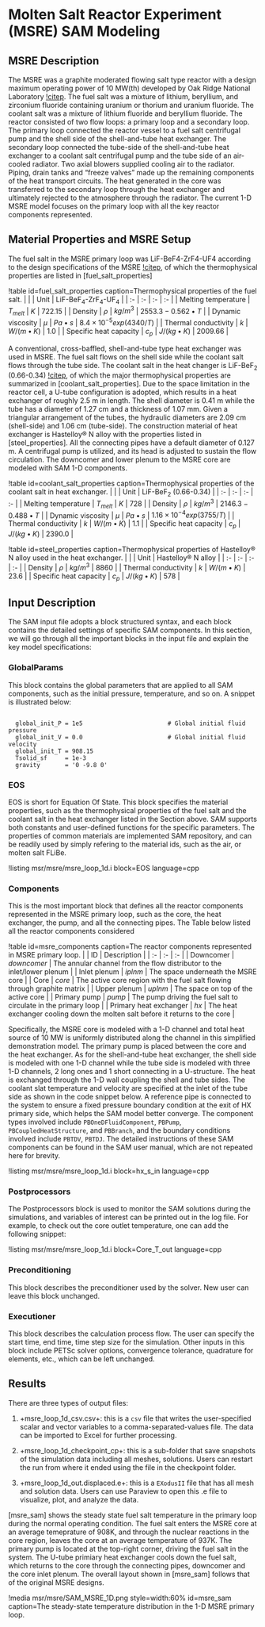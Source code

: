 # Molten Salt Reactor Experiment (MSRE) SAM Modeling

## MSRE Description

The MSRE was a graphite moderated flowing salt type reactor with a design maximum operating power of 10 MW(th) developed by Oak Ridge National Laboratory [!citep](Robertson1965).
The fuel salt was a mixture of lithium, beryllium, and zirconium fluoride containing uranium or thorium and uranium fluoride.
The coolant salt was a mixture of lithium fluoride and beryllium fluoride.
The reactor consisted of two flow loops: a primary loop and a secondary loop.
The primary loop connected the reactor vessel to a fuel salt centrifugal pump and the shell side of the shell-and-tube heat exchanger.
The secondary loop connected the tube-side of the shell-and-tube heat exchanger to a coolant salt centrifugal pump and the tube side of an air-cooled radiator.
Two axial blowers supplied cooling air to the radiator. Piping, drain tanks and “freeze valves” made up the remaining components of the heat transport circuits.
The heat generated in the core was transferred to the secondary loop through the heat exchanger and ultimately rejected to the atmosphere through the radiator.
The current 1-D MSRE model focuses on the primary loop with all the key reactor components represented.


## Material Properties and MSRE Setup

The fuel salt in the MSRE primary loop was LiF-BeF4-ZrF4-UF4 according to the design specifications of the MSRE [!citep](Beall1964,Cantor1968),
of which the thermophysical properties are listed in [fuel_salt_properties]

!table id=fuel_salt_properties caption=Thermophysical properties of the fuel salt.
|   |   | Unit  | LiF-BeF$_4$-ZrF$_4$-UF$_4$  |
| :- | :- | :- | :- |
| Melting temperature | $T_{melt}$ | $K$ | $722.15$  |
| Density | $\rho$ | $kg/m^3$  | $2553.3-0.562\bullet T$ |
| Dynamic viscosity | $\mu$ | $Pa\bullet s$ | $8.4\times 10^{-5} exp(4340/T)$ |
| Thermal conductivity | $k$ | $W/(m\bullet K)$ | $1.0$ |
| Specific heat capacity | $c_p$ | $J/(kg\bullet K)$ | $2009.66$ |

A conventional, cross-baffled, shell-and-tube type heat exchanger was used in MSRE.
The fuel salt flows on the shell side while the coolant salt flows through the tube side.
The coolant salt in the heat changer is LiF-BeF$_2$ (0.66-0.34) [!citep](Guymon1973), of which the major thermophysical properties are summarized in [coolant_salt_properties].
Due to the space limitation in the reactor cell, a U-tube configuration is adopted, which results in a heat exchanger of roughly 2.5 m in length.
The shell diameter is 0.41 m while the tube has a diameter of 1.27 cm and a thickness of 1.07 mm. Given a triangular arrangement of the tubes, the hydraulic diameters are 2.09 cm (shell-side) and 1.06 cm (tube-side).
The construction material of heat exchanger is Hastelloy® N alloy with the properties listed in [steel_properties].
All the connecting pipes have a default diameter of 0.127 m. A centrifugal pump is utilized, and its head is adjusted to sustain the flow circulation. The downcomer and lower plenum to the MSRE core are modeled with SAM 1-D components.

!table id=coolant_salt_properties caption=Thermophysical properties of the coolant salt in heat exchanger.
|   |   | Unit  | LiF-BeF$_2$ (0.66-0.34)  |
| :- | :- | :- | :- |
| Melting temperature | $T_{melt}$ | $K$ | $728$  |
| Density | $\rho$ | $kg/m^3$  | $2146.3-0.488\bullet T$ |
| Dynamic viscosity | $\mu$ | $Pa\bullet s$ | $1.16\times 10^{-4} exp(3755/T)$ |
| Thermal conductivity | $k$ | $W/(m\bullet K)$ | $1.1$ |
| Specific heat capacity | $c_p$ | $J/(kg\bullet K)$ | $2390.0$ |

!table id=steel_properties caption=Thermophysical properties of Hastelloy® N alloy used in the heat exchanger.
|   |   | Unit  | Hastelloy® N alloy  |
| :- | :- | :- | :- |
| Density | $\rho$ | $kg/m^3$  | $8860$ |
| Thermal conductivity | $k$ | $W/(m\bullet K)$ | $23.6$ |
| Specific heat capacity | $c_p$ | $J/(kg\bullet K)$ | $578$ |


## Input Description

The SAM input file adopts a block structured syntax, and each block contains the detailed settings of specific SAM components. In this section, we will go through all the important blocks in the input file and explain the key model specifications:

### GlobalParams

This block contains the global parameters that are applied to all SAM components, such as the initial pressure, temperature, and so on. A snippet is illustrated below:

```language=bash

  global_init_P = 1e5                        # Global initial fluid pressure
  global_init_V = 0.0                        # Global initial fluid velocity
  global_init_T = 908.15                     
  Tsolid_sf     = 1e-3
  gravity       = '0 -9.8 0'

```

### EOS

EOS is short for Equation Of State. This block specifies the material properties, such as the thermophysical properties of the fuel salt and the coolant salt in the heat exchanger listed in the Section above. SAM supports both constants and user-defined functions for the specific parameters. The properties of common materials are implemented SAM repository, and can be readily used by simply refering to the material ids, such as the air, or molten salt FLiBe.

!listing msr/msre/msre_loop_1d.i block=EOS language=cpp

### Components

This is the most important block that defines all the reactor components represented in the MSRE primary loop, such as the core, the heat exchanger, the pump, and all the connecting pipes. The Table below listed all the reactor components considered

!table id=msre_components caption=The reactor components represented in MSRE primary loop.
|  | ID | Description  |
| :- | :- | :- |
| Downcomer | $downcomer$ | The annular channel from the flow distributor to the inlet/lower plenum |
| Inlet plenum | $iplnm$ | The space underneath the MSRE core |
| Core | $core$ | The active core region with the fuel salt flowing through graphite matrix |
| Upper plenum | $uplnm$ | The space on top of the active core |
| Primary pump | $pump$ | The pump driving the fuel salt to circulate in the primary loop |
| Primary heat exchanger | $hx$ | The heat exchanger cooling down the molten salt before it returns to the core |


Specifically, the MSRE core is modeled with a 1-D channel and total heat source of 10 MW is uniformly distributed along the channel in this simplified demonstration model.
The primary pump is placed between the core and the heat exchanger. As for the shell-and-tube heat exchanger, the shell side is modeled with one 1-D channel while the tube side is modeled with three 1-D channels, 2 long ones and 1 short connecting in a U-structure.
The heat is exchanged through the 1-D wall coupling the shell and tube sides. The coolant slat temperature and velocity are specified at the inlet of the tube side as shown in the code snippet below.
A reference pipe is connected to the system to ensure a fixed pressure boundary condition at the exit of HX primary side, which helps the SAM model better converge.
The component types involved include `PBOneDFluidComponent`, `PBPump`, `PBCoupledHeatStructure`, and `PBBranch`, and the boundary conditions involved include `PBTDV`, `PBTDJ`.
The detailed instructions of these SAM components can be found in the SAM user manual, which are not repeated here for brevity.

!listing msr/msre/msre_loop_1d.i block=hx_s_in language=cpp

### Postprocessors

The Postprocessors block is used to monitor the SAM solutions during the simulations, and variables of interest can be printed out in the log file. For example, to check out the core outlet temperature, one can add the following snippet:

!listing msr/msre/msre_loop_1d.i block=Core_T_out language=cpp

### Preconditioning

This block describes the preconditioner used by the solver.  New user can leave this block unchanged.

### Executioner

This block describes the calculation process flow. The user can specify the start time, end time, time step size for the simulation. Other inputs in this block include PETSc solver options, convergence tolerance, quadrature for elements, etc., which can be left unchanged.


## Results

There are three types of output files:

1. +msre_loop_1d_csv.csv+: this is a `csv` file that writes the user-specified scalar
    and vector variables to a comma-separated-values file. The data can be imported
    to Excel for further processing.

2. +msre_loop_1d_checkpoint_cp+: this is a sub-folder that save snapshots of the simulation
    data including all meshes, solutions. Users can restart the run from where it ended
    using the file in the checkpoint folder.

3. +msre_loop_1d_out.displaced.e+: this is a `EXodusII` file that has all mesh and
    solution data. Users can use Paraview to open this .e file to visualize, plot,
    and analyze the data.


[msre_sam] shows the steady state fuel salt temperature in the primary loop during the normal operating condition.
The fuel salt enters the MSRE core at an average temeprature of 908K, and through the nuclear reactions in the core region, leaves the core at an average temperature of 937K.
The primary pump is located at the top-right corner, driving the fuel salt in the system.
The U-tube primiary heat exchanger cools down the fuel salt, which returns to the core through the connecting pipes, downcomer and the core inlet plenum. The overall layout shown in [msre_sam] follows that of the original MSRE designs.

!media msr/msre/SAM_MSRE_1D.png
       style=width:60%
       id=msre_sam
       caption=The steady-state temperature distribution in the 1-D MSRE primary loop.
